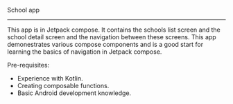 School app
*************************

This app is in Jetpack compose. It contains the schools list screen and the school detail screen and the navigation between these screens. This app demonestrates various compose components and is a good start for learning the basics of navigation in Jetpack compose.


Pre-requisites:
* Experience with Kotlin.
* Creating composable functions.
* Basic Android development knowledge.
